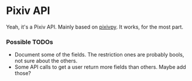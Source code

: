 # Pixiv API

Yeah, it's a Pixiv API. Mainly based on [pixivpy](https://github.com/upbit/pixivpy). It works, for the most part.

### Possible TODOs
 - Document some of the fields. The restriction ones are probably bools, not sure about the others.
 - Some API calls to get a user return more fields than others. Maybe add those?
